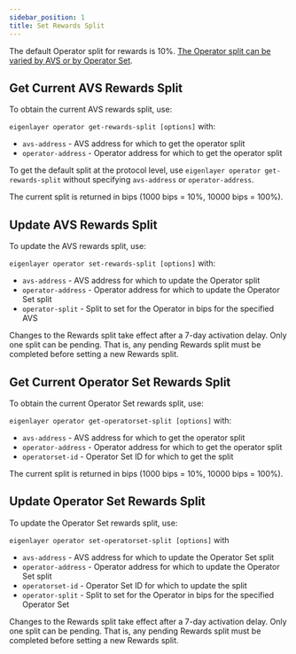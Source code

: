 ```yaml
---
sidebar_position: 1
title: Set Rewards Split
---
```


The default Operator split for rewards is 10%. [The Operator split can be varied by AVS or by Operator Set](../../../../eigenlayer/concepts/rewards/rewards-split.md).

## Get Current AVS Rewards Split

To obtain the current AVS rewards split, use:

`eigenlayer operator get-rewards-split [options]` with:

* `avs-address` - AVS address for which to get the operator split
* `operator-address` - Operator address for which to get the operator split

To get the default split at the protocol level, use `eigenlayer operator get-rewards-split` without specifying `avs-address`
or `operator-address`.

The current split is returned in bips (1000 bips = 10%, 10000 bips = 100%).

## Update AVS Rewards Split

To update the AVS rewards split, use:

`eigenlayer operator set-rewards-split [options]` with:
* `avs-address` - AVS address for which to update the Operator split
* `operator-address` - Operator address for which to update the Operator Set split
* `operator-split` - Split to set for the Operator in bips for the specified AVS

Changes to the Rewards split take effect after a 7-day activation delay. Only one split can be pending.  That is, any pending
Rewards split must be completed before setting a new Rewards split.

## Get Current Operator Set Rewards Split

To obtain the current Operator Set rewards split, use:

`eigenlayer operator get-operatorset-split [options]` with:

* `avs-address` - AVS address for which to get the operator split
* `operator-address` - Operator address for which to get the operator split
* `operatorset-id` - Operator Set ID for which to get the split

The current split is returned in bips (1000 bips = 10%, 10000 bips = 100%).

## Update Operator Set Rewards Split

To update the Operator Set rewards split, use:

`eigenlayer operator set-operatorset-split [options]` with
* `avs-address` - AVS address for which to update the Operator Set split
* `operator-address` - Operator address for which to update the Operator Set split
* `operatorset-id` - Operator Set ID for which to update the split
* `operator-split` - Split to set for the Operator in bips for the specified Operator Set

Changes to the Rewards split take effect after a 7-day activation delay. Only one split can be pending.  That is, any pending
Rewards split must be completed before setting a new Rewards split. 
